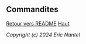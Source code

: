 
## Commandites <a name="top"></a>

[Retour vers README](/docs/README.md)
[Haut](#top)

*Copyright (c) 2024 Eric Nantel*